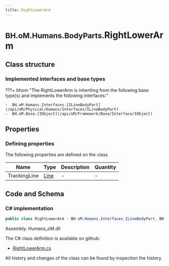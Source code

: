 ```yaml
---
title: RightLowerArm
---
```


# <small>BH.oM.Humans.BodyParts.</small>**RightLowerArm**



## Class structure

### Implemented interfaces and base types

???+ bhom "The RightLowerArm is inheriting from the following base type(s) and implements the following interfaces:"

    -  BH.oM.Humans.Interfaces.[ILineBodyPart](/api/oM/Physical/Humans/Interfaces/ILineBodyPart)
    -  BH.oM.Base.[IObject](/api/oM/Framework/Base/Interface/IObject)


## Properties



### Defining properties

The following properties are defined on the class

| Name             | Type             | Description      | Quantity         |
|------------------|------------------|------------------|------------------|
| TrackingLine | [Line](/api/oM/Dimensional/Geometry/Curve/Line) | - | - |


## Code and Schema

### C# implementation

``` C# title="C#"
public class RightLowerArm : BH.oM.Humans.Interfaces.ILineBodyPart, BH.oM.Base.IObject
```

Assembly: Humans_oM.dll

The C# class definition is available on github:

- [RightLowerArm.cs](https://github.com/BHoM/BHoM/blob/develop/Humans_oM/BodyParts\RightLowerArm.cs)

All history and changes of the class can be found by inspection the history.
